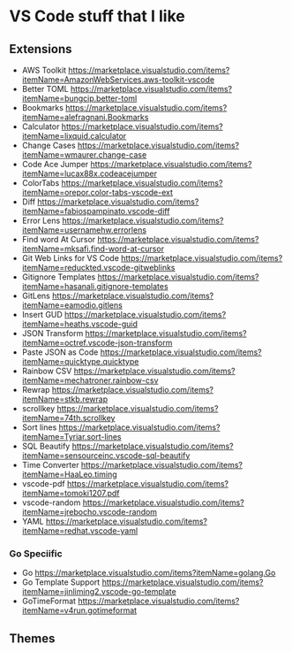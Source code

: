 # VS Code stuff that I like

## Extensions

- AWS Toolkit
  https://marketplace.visualstudio.com/items?itemName=AmazonWebServices.aws-toolkit-vscode
- Better TOML
  https://marketplace.visualstudio.com/items?itemName=bungcip.better-toml  
- Bookmarks
  https://marketplace.visualstudio.com/items?itemName=alefragnani.Bookmarks
- Calculator
  https://marketplace.visualstudio.com/items?itemName=lixquid.calculator
- Change Cases
  https://marketplace.visualstudio.com/items?itemName=wmaurer.change-case
- Code Ace Jumper
  https://marketplace.visualstudio.com/items?itemName=lucax88x.codeacejumper
- ColorTabs
  https://marketplace.visualstudio.com/items?itemName=orepor.color-tabs-vscode-ext
- Diff
  https://marketplace.visualstudio.com/items?itemName=fabiospampinato.vscode-diff
- Error Lens
  https://marketplace.visualstudio.com/items?itemName=usernamehw.errorlens
- Find word At Cursor
  https://marketplace.visualstudio.com/items?itemName=mksafi.find-word-at-cursor
- Git Web Links for VS Code
  https://marketplace.visualstudio.com/items?itemName=reduckted.vscode-gitweblinks
- Gitignore Templates
  https://marketplace.visualstudio.com/items?itemName=hasanali.gitignore-templates
- GitLens
  https://marketplace.visualstudio.com/items?itemName=eamodio.gitlens
- Insert GUD
  https://marketplace.visualstudio.com/items?itemName=heaths.vscode-guid
- JSON Transform
  https://marketplace.visualstudio.com/items?itemName=octref.vscode-json-transform
- Paste JSON as Code
  https://marketplace.visualstudio.com/items?itemName=quicktype.quicktype
- Rainbow CSV
  https://marketplace.visualstudio.com/items?itemName=mechatroner.rainbow-csv
- Rewrap
  https://marketplace.visualstudio.com/items?itemName=stkb.rewrap
- scrollkey
  https://marketplace.visualstudio.com/items?itemName=74th.scrollkey
- Sort lines
  https://marketplace.visualstudio.com/items?itemName=Tyriar.sort-lines
- SQL Beautify
  https://marketplace.visualstudio.com/items?itemName=sensourceinc.vscode-sql-beautify
- Time Converter
  https://marketplace.visualstudio.com/items?itemName=HaaLeo.timing
- vscode-pdf
  https://marketplace.visualstudio.com/items?itemName=tomoki1207.pdf
- vscode-random
  https://marketplace.visualstudio.com/items?itemName=jrebocho.vscode-random
- YAML
  https://marketplace.visualstudio.com/items?itemName=redhat.vscode-yaml

### Go Speciific
- Go
  https://marketplace.visualstudio.com/items?itemName=golang.Go
- Go Template Support
  https://marketplace.visualstudio.com/items?itemName=jinliming2.vscode-go-template
- GoTimeFormat
  https://marketplace.visualstudio.com/items?itemName=v4run.gotimeformat


## Themes
